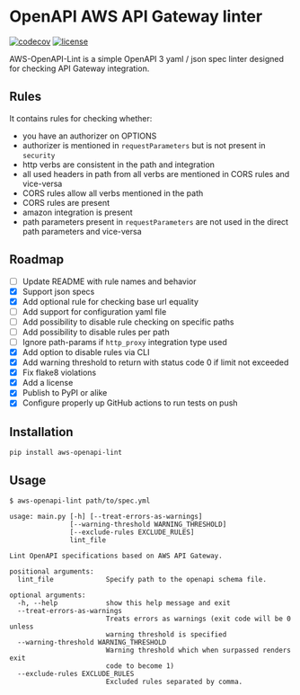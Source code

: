 # OpenAPI AWS API Gateway linter

[![codecov](https://codecov.io/gh/evilmint/aws-openapi-lint/branch/master/graph/badge.svg)](https://codecov.io/gh/evilmint/aws-openapi-lint) [![license](https://img.shields.io/github/license/evilmint/aws-openapi-lint)](https://github.com/evilmint/aws-openapi-lint)

AWS-OpenAPI-Lint is a simple OpenAPI 3 yaml / json spec linter designed for checking API Gateway integration.

## Rules

It contains rules for checking whether:

- you have an authorizer on OPTIONS
- authorizer is mentioned in `requestParameters` but is not present in `security`
- http verbs are consistent in the path and integration
- all used headers in path from all verbs are mentioned in CORS rules and vice-versa
- CORS rules allow all verbs mentioned in the path
- CORS rules are present
- amazon integration is present
- path parameters present in `requestParameters` are not used in the direct path parameters and vice-versa

## Roadmap

- [ ] Update README with rule names and behavior
- [X] Support json specs
- [X] Add optional rule for checking base url equality
- [ ] Add support for configuration yaml file
- [ ] Add possibility to disable rule checking on specific paths
- [ ] Add possibility to disable rules per path
- [ ] Ignore path-params if `http_proxy` integration type used
- [X] Add option to disable rules via CLI
- [X] Add warning threshold to return with status code 0 if limit not exceeded
- [X] Fix flake8 violations
- [X] Add a license
- [X] Publish to PyPI or alike
- [X] Configure properly up GitHub actions to run tests on push

## Installation

```
pip install aws-openapi-lint
```

## Usage

`$ aws-openapi-lint path/to/spec.yml`

```
usage: main.py [-h] [--treat-errors-as-warnings]
               [--warning-threshold WARNING_THRESHOLD]
               [--exclude-rules EXCLUDE_RULES]
               lint_file

Lint OpenAPI specifications based on AWS API Gateway.

positional arguments:
  lint_file             Specify path to the openapi schema file.

optional arguments:
  -h, --help            show this help message and exit
  --treat-errors-as-warnings
                        Treats errors as warnings (exit code will be 0 unless
                        warning threshold is specified
  --warning-threshold WARNING_THRESHOLD
                        Warning threshold which when surpassed renders exit
                        code to become 1)
  --exclude-rules EXCLUDE_RULES
                        Excluded rules separated by comma.

```
